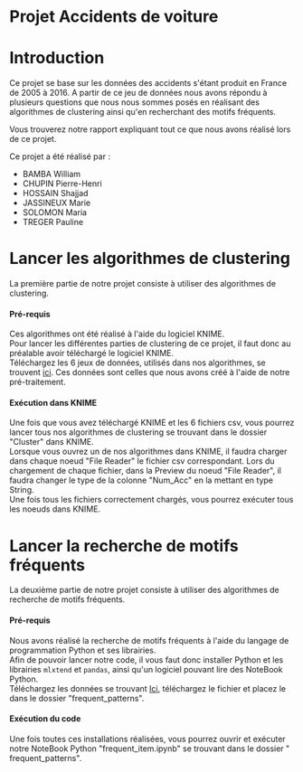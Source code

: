 # Projet Accidents de voiture
# Introduction
Ce projet se base sur les données des accidents s'étant produit en France de 2005 à 2016. A partir de ce jeu de données nous avons répondu à plusieurs questions que nous nous sommes posés en réalisant des algorithmes de clustering ainsi qu'en recherchant des motifs fréquents. 

Vous trouverez notre rapport expliquant tout ce que nous avons réalisé lors de ce projet. 

Ce projet a été réalisé par :
* BAMBA William
* CHUPIN Pierre-Henri
* HOSSAIN Shajjad
* JASSINEUX Marie
* SOLOMON Maria
* TREGER Pauline

# Lancer les algorithmes de clustering
La première partie de notre projet consiste à utiliser des algorithmes de clustering.

#### Pré-requis
Ces algorithmes ont été réalisé à l'aide du logiciel KNIME.  
Pour lancer les différentes parties de clustering de ce projet, il faut donc au préalable avoir téléchargé le logiciel KNIME.  
Téléchargez les 6 jeux de données, utilisés dans nos algorithmes, se trouvent [ici](https://www.kaggle.com/shstars/pretraitement-geo-dm/data). Ces données sont celles que nous avons créé à l'aide de notre pré-traitement.  

#### Exécution dans KNIME
Une fois que vous avez téléchargé KNIME et les 6 fichiers csv, vous pourrez lancer tous nos algorithmes de clustering se trouvant dans le dossier "Cluster" dans KNIME.  
Lorsque vous ouvrez un de nos algorithmes dans KNIME, il faudra charger dans chaque noeud "File Reader" le fichier csv correspondant. Lors du chargement de chaque fichier, dans la Preview du noeud "File Reader", il faudra changer le type de la colonne "Num_Acc" en la mettant en type String.  
Une fois tous les fichiers correctement chargés, vous pourrez exécuter tous les noeuds dans KNIME.  
  
  
# Lancer la recherche de motifs fréquents
La deuxième partie de notre projet consiste à utiliser des algorithmes de recherche de motifs fréquents.

#### Pré-requis
Nous avons réalisé la recherche de motifs fréquents à l'aide du langage de programmation Python et ses librairies.  
Afin de pouvoir lancer notre code, il vous faut donc installer Python et les librairies `mlxtend` et `pandas`, ainsi qu'un logiciel pouvant lire des NoteBook Python.  
Téléchargez les données se trouvant [Ici](www.kaggle.com/dataset/49ae342a734271e08724f10b9ecfb73a936ed9f05bd3061fb1ea50bfef14d25f), téléchargez le fichier et placez le dans le dossier "frequent_patterns".

#### Exécution du code
Une fois toutes ces installations réalisées, vous pourrez ouvrir et exécuter notre NoteBook Python "frequent_item.ipynb" se trouvant dans le dossier " frequent_patterns".
